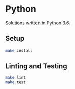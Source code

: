 # Python

Solutions written in Python 3.6.

## Setup

```sh
make install
```

## Linting and Testing

```sh
make lint
make test
```
